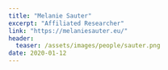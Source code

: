 ```yaml
---
title: "Melanie Sauter"
excerpt: "Affiliated Researcher"
link: "https://melaniesauter.eu/"
header:
  teaser: /assets/images/people/sauter.png
date: 2020-01-12
---
```

